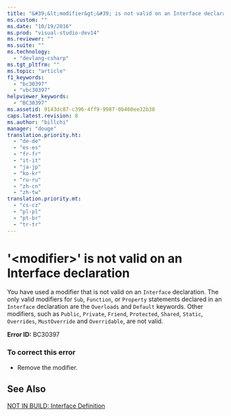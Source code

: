 ```yaml
---
title: "&#39;&lt;modifier&gt;&#39; is not valid on an Interface declaration | testtitle"
ms.custom: ""
ms.date: "10/19/2016"
ms.prod: "visual-studio-dev14"
ms.reviewer: ""
ms.suite: ""
ms.technology: 
  - "devlang-csharp"
ms.tgt_pltfrm: ""
ms.topic: "article"
f1_keywords: 
  - "bc30397"
  - "vbc30397"
helpviewer_keywords: 
  - "BC30397"
ms.assetid: 9143dc87-c396-4ff9-9987-0b460ee32b38
caps.latest.revision: 8
ms.author: "billchi"
manager: "douge"
translation.priority.ht: 
  - "de-de"
  - "es-es"
  - "fr-fr"
  - "it-it"
  - "ja-jp"
  - "ko-kr"
  - "ru-ru"
  - "zh-cn"
  - "zh-tw"
translation.priority.mt: 
  - "cs-cz"
  - "pl-pl"
  - "pt-br"
  - "tr-tr"
---
```

# &#39;&lt;modifier&gt;&#39; is not valid on an Interface declaration
You have used a modifier that is not valid on an `Interface` declaration. The only valid modifiers for `Sub`, `Function`, or `Property` statements declared in an `Interface` declaration are the `Overloads` and `Default` keywords. Other modifiers, such as `Public`, `Private`, `Friend`, `Protected`, `Shared`, `Static`, `Overrides`, `MustOverride` and `Overridable`, are not valid.  
  
 **Error ID:** BC30397  
  
### To correct this error  
  
-   Remove the modifier.  
  
## See Also  
 [NOT IN BUILD: Interface Definition](http://msdn.microsoft.com/en-us/7840a52c-9c38-42c4-adbc-e2c02e9dc204)